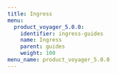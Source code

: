 ```yaml
---
title: Ingress
menu:
  product_voyager_5.0.0:
    identifier: ingress-guides
    name: Ingress
    parent: guides
    weight: 100
menu_name: product_voyager_5.0.0
---
```

